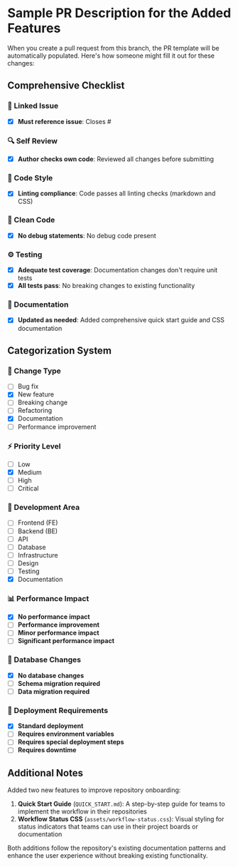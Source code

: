 # Sample PR Description for the Added Features

When you create a pull request from this branch, the PR template will be automatically populated. Here's how someone might fill it out for these changes:

## Comprehensive Checklist

### 🔗 Linked Issue
- [x] **Must reference issue**: Closes #<!-- This would reference an actual issue about adding quick start documentation -->

### 🔍 Self Review
- [x] **Author checks own code**: Reviewed all changes before submitting

### 🎨 Code Style
- [x] **Linting compliance**: Code passes all linting checks (markdown and CSS)

### 🧪 Clean Code
- [x] **No debug statements**: No debug code present

### ⚙️ Testing
- [x] **Adequate test coverage**: Documentation changes don't require unit tests
- [x] **All tests pass**: No breaking changes to existing functionality

### 📝 Documentation
- [x] **Updated as needed**: Added comprehensive quick start guide and CSS documentation

## Categorization System

### 🐛 Change Type
- [ ] Bug fix
- [x] New feature
- [ ] Breaking change
- [ ] Refactoring
- [x] Documentation
- [ ] Performance improvement

### ⚡ Priority Level
- [ ] Low
- [x] Medium
- [ ] High
- [ ] Critical

### 🏢 Development Area
- [ ] Frontend (FE)
- [ ] Backend (BE)
- [ ] API
- [ ] Database
- [ ] Infrastructure
- [ ] Design
- [ ] Testing
- [x] Documentation

### 📊 Performance Impact
- [x] **No performance impact**
- [ ] **Performance improvement**
- [ ] **Minor performance impact**
- [ ] **Significant performance impact**

### 💾 Database Changes
- [x] **No database changes**
- [ ] **Schema migration required**
- [ ] **Data migration required**

### 🚀 Deployment Requirements
- [x] **Standard deployment**
- [ ] **Requires environment variables**
- [ ] **Requires special deployment steps**
- [ ] **Requires downtime**

## Additional Notes

Added two new features to improve repository onboarding:

1. **Quick Start Guide** (`QUICK_START.md`): A step-by-step guide for teams to implement the workflow in their repositories
2. **Workflow Status CSS** (`assets/workflow-status.css`): Visual styling for status indicators that teams can use in their project boards or documentation

Both additions follow the repository's existing documentation patterns and enhance the user experience without breaking existing functionality.